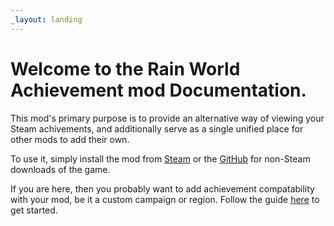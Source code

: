 ```yaml
---
_layout: landing
---
```


# Welcome to the Rain World Achievement mod Documentation.

This mod's primary purpose is to provide an alternative way of viewing your Steam achivements, and additionally serve as a single unified place for other mods to add their own.

To use it, simply install the mod from [Steam](https://www.youtube.com/watch?v=dQw4w9WgXcQ) or the [GitHub](https://github.com/Moon613/RWAchievement) for non-Steam downloads of the game.

If you are here, then you probably want to add achievement compatability with your mod, be it a custom campaign or region. Follow the guide [here](https://www.youtube.com/watch?v=dQw4w9WgXcQhttps://moon613.github.io/RWAchievement/docs/getting-started.html) to get started.